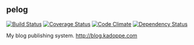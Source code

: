 ## pelog

[![Build Status](https://travis-ci.org/kadoppe/pelog.png?branch=master)](https://travis-ci.org/kadoppe/pelog)
[![Coverage Status](https://coveralls.io/repos/kadoppe/pelog/badge.png?branch=master)](https://coveralls.io/r/kadoppe/pelog?branch=master)
[![Code Climate](https://codeclimate.com/github/kadoppe/pelog.png)](https://codeclimate.com/github/kadoppe/pelog)
[![Dependency Status](https://gemnasium.com/kadoppe/pelog.png)](https://gemnasium.com/kadoppe/pelog)

My blog publishing system. http://blog.kadoppe.com
